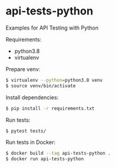 # api-tests-python

Examples for API Testing with Python

Requirements:
* python3.8
* virtualenv

Prepare venv:
```bash
$ virtualenv --python=python3.8 venv
$ source venv/bin/activate
```

Install dependencies:
```bash
$ pip install -r requirements.txt
```

Run tests:
```bash
$ pytest tests/
```

Run tests in Docker:
```bash
$ docker build --tag api-tests-python .
$ docker run api-tests-python
```
